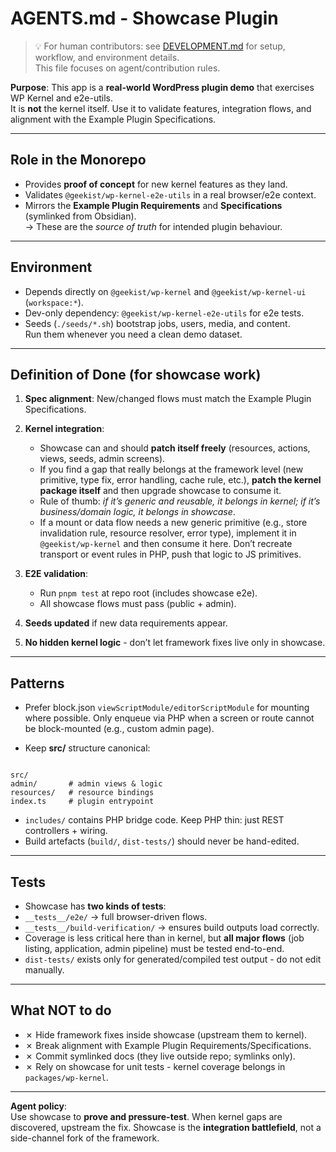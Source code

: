# AGENTS.md - Showcase Plugin

> 💡 For human contributors: see [DEVELOPMENT.md](../../DEVELOPMENT.md) for setup, workflow, and environment details.  
> This file focuses on agent/contribution rules.

**Purpose**: This app is a **real-world WordPress plugin demo** that exercises WP Kernel and e2e-utils.  
It is **not** the kernel itself. Use it to validate features, integration flows, and alignment with the Example Plugin Specifications.

---

## Role in the Monorepo

- Provides **proof of concept** for new kernel features as they land.
- Validates `@geekist/wp-kernel-e2e-utils` in a real browser/e2e context.
- Mirrors the **Example Plugin Requirements** and **Specifications** (symlinked from Obsidian).  
  → These are the _source of truth_ for intended plugin behaviour.

---

## Environment

- Depends directly on `@geekist/wp-kernel` and `@geekist/wp-kernel-ui` (`workspace:*`).
- Dev-only dependency: `@geekist/wp-kernel-e2e-utils` for e2e tests.
- Seeds (`./seeds/*.sh`) bootstrap jobs, users, media, and content.  
  Run them whenever you need a clean demo dataset.

---

## Definition of Done (for showcase work)

1. **Spec alignment**: New/changed flows must match the Example Plugin Specifications.
2. **Kernel integration**:
    - Showcase can and should **patch itself freely** (resources, actions, views, seeds, admin screens).
    - If you find a gap that really belongs at the framework level (new primitive, type fix, error handling, cache rule, etc.), **patch the kernel package itself** and then upgrade showcase to consume it.
    - Rule of thumb: _if it’s generic and reusable, it belongs in kernel; if it’s business/domain logic, it belongs in showcase_.
    - If a mount or data flow needs a new generic primitive (e.g., store invalidation rule, resource resolver, error type), implement it in `@geekist/wp-kernel` and then consume it here. Don’t recreate transport or event rules in PHP, push that logic to JS primitives.

3. **E2E validation**:
    - Run `pnpm test` at repo root (includes showcase e2e).
    - All showcase flows must pass (public + admin).
4. **Seeds updated** if new data requirements appear.
5. **No hidden kernel logic** - don’t let framework fixes live only in showcase.

---

## Patterns

- Prefer block.json `viewScriptModule/editorScriptModule` for mounting where possible. Only enqueue via PHP when a screen or route cannot be block-mounted (e.g., custom admin page).

- Keep **src/** structure canonical:

```

src/
admin/       # admin views & logic
resources/   # resource bindings
index.ts     # plugin entrypoint

```

- `includes/` contains PHP bridge code. Keep PHP thin: just REST controllers + wiring.
- Build artefacts (`build/`, `dist-tests/`) should never be hand-edited.

---

## Tests

- Showcase has **two kinds of tests**:
- `__tests__/e2e/` → full browser-driven flows.
- `__tests__/build-verification/` → ensures build outputs load correctly.
- Coverage is less critical here than in kernel, but **all major flows** (job listing, application, admin pipeline) must be tested end-to-end.
- `dist-tests/` exists only for generated/compiled test output - do not edit manually.

---

## What NOT to do

- ✗ Hide framework fixes inside showcase (upstream them to kernel).
- ✗ Break alignment with Example Plugin Requirements/Specifications.
- ✗ Commit symlinked docs (they live outside repo; symlinks only).
- ✗ Rely on showcase for unit tests - kernel coverage belongs in `packages/wp-kernel`.

---

**Agent policy**:  
Use showcase to **prove and pressure-test**. When kernel gaps are discovered, upstream the fix. Showcase is the **integration battlefield**, not a side-channel fork of the framework.
